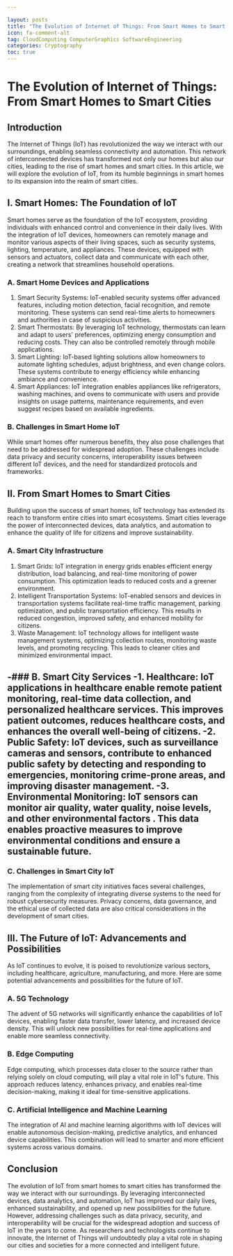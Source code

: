 ```yaml
---

layout: posts
title: "The Evolution of Internet of Things: From Smart Homes to Smart Cities"
icon: fa-comment-alt
tag: CloudComputing ComputerGraphics SoftwareEngineering
categories: Cryptography
toc: true
---
```



# The Evolution of Internet of Things: From Smart Homes to Smart Cities

## Introduction

The Internet of Things (IoT) has revolutionized the way we interact with our surroundings, enabling seamless connectivity and automation. This network of interconnected devices has transformed not only our homes but also our cities, leading to the rise of smart homes and smart cities. In this article, we will explore the evolution of IoT, from its humble beginnings in smart homes to its expansion into the realm of smart cities.

## I. Smart Homes: The Foundation of IoT

Smart homes serve as the foundation of the IoT ecosystem, providing individuals with enhanced control and convenience in their daily lives. With the integration of IoT devices, homeowners can remotely manage and monitor various aspects of their living spaces, such as security systems, lighting, temperature, and appliances. These devices, equipped with sensors and actuators, collect data and communicate with each other, creating a network that streamlines household operations.

### A. Smart Home Devices and Applications

1. Smart Security Systems: IoT-enabled security systems offer advanced features, including motion detection, facial recognition, and remote monitoring. These systems can send real-time alerts to homeowners and authorities in case of suspicious activities.
2. Smart Thermostats: By leveraging IoT technology, thermostats can learn and adapt to users' preferences, optimizing energy consumption and reducing costs. They can also be controlled remotely through mobile applications.
3. Smart Lighting: IoT-based lighting solutions allow homeowners to automate lighting schedules, adjust brightness, and even change colors. These systems contribute to energy efficiency while enhancing ambiance and convenience.
4. Smart Appliances: IoT integration enables appliances like refrigerators, washing machines, and ovens to communicate with users and provide insights on usage patterns, maintenance requirements, and even suggest recipes based on available ingredients.

### B. Challenges in Smart Home IoT

While smart homes offer numerous benefits, they also pose challenges that need to be addressed for widespread adoption. These challenges include data privacy and security concerns, interoperability issues between different IoT devices, and the need for standardized protocols and frameworks.

## II. From Smart Homes to Smart Cities

Building upon the success of smart homes, IoT technology has extended its reach to transform entire cities into smart ecosystems. Smart cities leverage the power of interconnected devices, data analytics, and automation to enhance the quality of life for citizens and improve sustainability.

### A. Smart City Infrastructure

1. Smart Grids: IoT integration in energy grids enables efficient energy distribution, load balancing, and real-time monitoring of power consumption. This optimization leads to reduced costs and a greener environment.
2. Intelligent Transportation Systems: IoT-enabled sensors and devices in transportation systems facilitate real-time traffic management, parking optimization, and public transportation efficiency. This results in reduced congestion, improved safety, and enhanced mobility for citizens.
3. Waste Management: IoT technology allows for intelligent waste management systems, optimizing collection routes, monitoring waste levels, and promoting recycling. This leads to cleaner cities and minimized environmental impact.

-### B. Smart City Services
-1. Healthcare: IoT applications in healthcare enable remote patient monitoring, real-time data collection, and personalized healthcare services. This improves patient outcomes, reduces healthcare costs, and enhances the overall well-being of citizens.
-2. Public Safety: IoT devices, such as surveillance cameras and sensors, contribute to enhanced public safety by detecting and responding to emergencies, monitoring crime-prone areas, and improving disaster management.
-3. Environmental Monitoring: IoT sensors can monitor air quality, water quality, noise levels, and other environmental factors
. This data enables proactive measures to improve environmental conditions and ensure a sustainable future.
-

### C. Challenges in Smart City IoT

The implementation of smart city initiatives faces several challenges, ranging from the complexity of integrating diverse systems to the need for robust cybersecurity measures. Privacy concerns, data governance, and the ethical use of collected data are also critical considerations in the development of smart cities.

## III. The Future of IoT: Advancements and Possibilities

As IoT continues to evolve, it is poised to revolutionize various sectors, including healthcare, agriculture, manufacturing, and more. Here are some potential advancements and possibilities for the future of IoT.

### A. 5G Technology

The advent of 5G networks will significantly enhance the capabilities of IoT devices, enabling faster data transfer, lower latency, and increased device density. This will unlock new possibilities for real-time applications and enable more seamless connectivity.

### B. Edge Computing

Edge computing, which processes data closer to the source rather than relying solely on cloud computing, will play a vital role in IoT's future. This approach reduces latency, enhances privacy, and enables real-time decision-making, making it ideal for time-sensitive applications.

### C. Artificial Intelligence and Machine Learning

The integration of AI and machine learning algorithms with IoT devices will enable autonomous decision-making, predictive analytics, and enhanced device capabilities. This combination will lead to smarter and more efficient systems across various domains.

## Conclusion

The evolution of IoT from smart homes to smart cities has transformed the way we interact with our surroundings. By leveraging interconnected devices, data analytics, and automation, IoT has improved our daily lives, enhanced sustainability, and opened up new possibilities for the future. However, addressing challenges such as data privacy, security, and interoperability will be crucial for the widespread adoption and success of IoT in the years to come. As researchers and technologists continue to innovate, the Internet of Things will undoubtedly play a vital role in shaping our cities and societies for a more connected and intelligent future.
